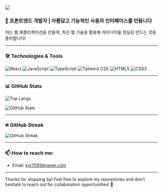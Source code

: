 <img src="https://capsule-render.vercel.app/api?type=waving&color=auto&height=200&section=header&text=Hi%20there!%20I'm%20[김예림]%20👋&fontSize=30&fontColor=ffffff" />

### 🚀 프론트엔드 개발자 | 아름답고 기능적인 사용자 인터페이스를 만듭니다

저는 웹 애플리케이션을 만들며, 최신 웹 기술을 활용해 아이디어를 현실로 만드는 것을 좋아합니다!

---

### 🛠️ Technologies & Tools

![React](https://img.shields.io/badge/-React-61DAFB?logo=react&logoColor=white&style=for-the-badge)
![JavaScript](https://img.shields.io/badge/-JavaScript-F7DF1E?logo=javascript&logoColor=black&style=for-the-badge)
![TypeScript](https://img.shields.io/badge/-TypeScript-007ACC?logo=typescript&logoColor=white&style=for-the-badge)
![Tailwind CSS](https://img.shields.io/badge/-Tailwind%20CSS-38B2AC?logo=tailwind-css&logoColor=white&style=for-the-badge)
![HTML5](https://img.shields.io/badge/-HTML5-E34F26?logo=html5&logoColor=white&style=for-the-badge)
![CSS3](https://img.shields.io/badge/-CSS3-1572B6?logo=css3&logoColor=white&style=for-the-badge)

---

### 📊 GitHub Stats

![Top Langs](https://github-readme-stats.vercel.app/api/top-langs/?username=yellowmodric&layout=compact&theme=radical)

![GitHub Stats](https://github-readme-stats.vercel.app/api?username=yellowmodric&show_icons=true&theme=radical)

---

### 🔥 GitHub Streak

![GitHub Streak](https://github-readme-streak-stats.herokuapp.com/?user=yellowmodric&theme=radical)

---

### 📫 How to reach me:
- Email: [kyr7091@naver.com](mailto:kyr7091@naver.com)

---

Thanks for stopping by! Feel free to explore my repositories and don't hesitate to reach out for collaboration opportunities! 🚀



<!--
**yellowmodric/yellowmodric** is a ✨ _special_ ✨ repository because its `README.md` (this file) appears on your GitHub profile.

Here are some ideas to get you started:

- 🔭 I’m currently working on ...
- 🌱 I’m currently learning ...
- 👯 I’m looking to collaborate on ...
- 🤔 I’m looking for help with ...
- 💬 Ask me about ...
- 📫 How to reach me: ...
- 😄 Pronouns: ...
- ⚡ Fun fact: ...
-->
